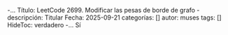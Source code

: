 -...
Título: LeetCode 2699. Modificar las pesas de borde de grafo -
descripción: Titular
Fecha: 2025-09-21
categorías: []
autor: muses
tags: []
HideToc: verdadero
-...
Sí